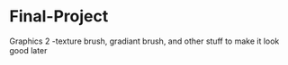 # Final-Project
Graphics 2 
-texture brush, gradiant brush, and other stuff to make it look good later

